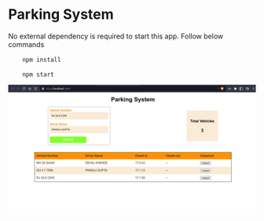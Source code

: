 # Parking System

No external dependency is required to start this app. Follow below commands

```
    npm install
```


```
    npm start
```


![](https://github.com/viveknimbolkar/parking-lot/blob/master/public/demo.png)
